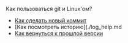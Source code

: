 Как пользоваться git и Linux'ом?
- [Как сделать новый коммит](./commit.help.md)
- [Как посмотреть историю](./log_help.md
- [Как вернуться к прошлой версии](./reset_help.md)
